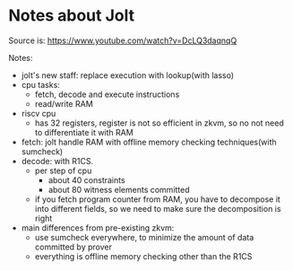 # Notes about Jolt

Source is: <https://www.youtube.com/watch?v=DcLQ3daqnqQ>

Notes:

- jolt's new staff: replace execution with lookup(with lasso)
- cpu tasks: 
	- fetch, decode and execute instructions
	- read/write RAM
- riscv cpu
	- has 32 registers, register is not so efficient in zkvm, so no not need to differentiate it with RAM
- fetch: jolt handle RAM with offline memory checking techniques(with sumcheck)
- decode: with R1CS. 
	- per step of cpu
		- about 40 constraints
		- about 80 witness elements committed 
	- if you fetch program counter from RAM, you have to decompose it into different fields, so we need to make sure the decomposition is right
- main differences from pre-existing zkvm:
	- use sumcheck everywhere, to minimize the amount of data committed by prover
	- everything is offline memory checking other than the R1CS